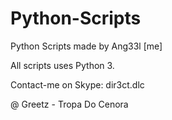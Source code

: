 # Python-Scripts
Python Scripts made  by Ang33l [me]

All scripts uses Python 3.

Contact-me on Skype: dir3ct.dlc

@ Greetz - Tropa Do Cenora
	
